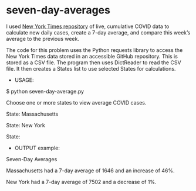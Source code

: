 # seven-day-averages
I used [New York Times repository](https://github.com/nytimes/covid-19-data) of live, cumulative COVID data to calculate new daily cases, create a 7-day average, and compare this week’s average to the previous week.

The code for this problem uses the Python requests library to access the New York Times data stored in an accessible GitHub repository. This is stored as a CSV file. The program then uses DictReader to read the CSV file. It then creates a States list to use selected States for calculations.


- USAGE:

$ python seven-day-average.py

Choose one or more states to view average COVID cases.

State: Massachusetts

State: New York

State:


- OUTPUT example:

Seven-Day Averages

Massachusetts had a 7-day average of 1646 and an increase of 46%.

New York had a 7-day average of 7502 and a decrease of 1%.
